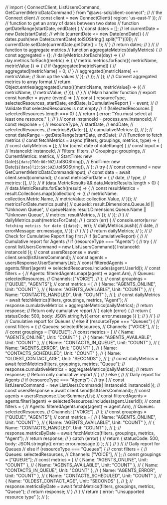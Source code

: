 // import { ConnectClient, ListUsersCommand, GetCurrentMetricDataCommand } from "@aws-sdk/client-connect";
// //  the Connect client
// const client = new ConnectClient({ region: 'us-east-1' });
// //  function to get an array of dates between two dates
// function getDateRange(startDate, endDate) {
//  const dates = [];
//  let currentDate = new Date(startDate);
//  while (currentDate <= new Date(endDate)) {
//    dates.push(new Date(currentDate).toISOString().split("T")[0]);
//    currentDate.setDate(currentDate.getDate() + 1);
//  }
//  return dates;
// }
// //  function to aggregate metrics
// function aggregateMetrics(dailyMetrics) {
//  const aggregated = {};
//  dailyMetrics.forEach((day) => {
//    day.metrics.forEach((metric) => {
//      metric.metrics.forEach(({ metricName, metricValue }) => {
//        if (!aggregated[metricName]) {
//          aggregated[metricName] = 0;
//        }
//        aggregated[metricName] += metricValue; // Sum up the values
//      });
//    });
//  });
//  // Convert aggregated metrics to array format
//  return Object.entries(aggregated).map(([metricName, metricValue]) => ({
//    metricName,
//    metricValue,
//  }));
// }
// // Main handler function
// export const handler = async (event) => {
//  const { resourceType, selectedResources, startDate, endDate, isCumulativeReport } = event;
//  // Validate that selectedResources is not empty
//  if (!selectedResources || selectedResources.length === 0) {
//    return { error: "You must select at least one resource." };
//  }
//  const instanceId = process.env.InstanceId;
//  const response = {
//    resourceType,
//    startDate,
//    endDate,
//    selectedResources,
//    metricsByDate: [],
//    cumulativeMetrics: {},
//  };
//  const dateRange = getDateRange(startDate, endDate);
//  // Function to fetch metrics
//  const fetchMetrics = async (filters, groupings, metrics, type) => {
//    const dailyMetrics = [];
//    for (const date of dateRange) {
//      const input = {
//        InstanceId: instanceId,
//        Filters: filters,
//        Groupings: groupings,
//        CurrentMetrics: metrics,
//        StartTime: new Date(`${date}T00:00:00Z`).toISOString(),
//        EndTime: new Date(`${date}T23:59:59Z`).toISOString(),
//      };
//      try {
//        const command = new GetCurrentMetricDataCommand(input);
//        const data = await client.send(command);
//        const metricsForDate = {
//          date,
//          type,
//          metrics: [],
//        };
//        if (data.MetricResults && data.MetricResults.length > 0) {
//          data.MetricResults.forEach((result) => {
//            const resultMetrics = result.Collections.map((collection) => ({
//              metricName: collection.Metric.Name,
//              metricValue: collection.Value,
//            }));
//            metricsForDate.metrics.push({
//              queueId: result.Dimensions.Queue.Id || "Unknown Queue",
//              queueName: result.Dimensions.Queue.Name || "Unknown Queue",
//              metrics: resultMetrics,
//            });
//          });
//        }
//        dailyMetrics.push(metricsForDate);
//      } catch (err) {
//        console.error(`Error fetching metrics for date ${date}:`, err);
//        dailyMetrics.push({
//          date,
//          errorMessage: err.message,
//        });
//      }
//    }
//    return dailyMetrics;
//  };
//  // Check for Cumulative Report flag first
//  if (isCumulativeReport) {
//    // Cumulative report for Agents
//    if (resourceType === "Agents") {
//      try {
//        const listUsersCommand = new ListUsersCommand({ InstanceId: instanceId });
//        const usersResponse = await client.send(listUsersCommand);
//        const agents = usersResponse.UserSummaryList;
//        const filteredAgents = agents.filter((agent) => selectedResources.includes(agent.UserId));
//        const filters = {
//          Agents: filteredAgents.map((agent) => agent.Arn),
//          Queues: selectedResources,
//          Channels: ["VOICE"],
//        };
//        const groupings = ["QUEUE", "AGENTS"];
//        const metrics = [
//          { Name: "AGENTS_ONLINE", Unit: "COUNT" },
//          { Name: "AGENTS_AVAILABLE", Unit: "COUNT" },
//          { Name: "CONTACTS_HANDLED", Unit: "COUNT" },
//        ];
//        const dailyMetrics = await fetchMetrics(filters, groupings, metrics, "Agent");
//        response.cumulativeMetrics = aggregateMetrics(dailyMetrics);
//        return response; // Return only cumulative report
//      } catch (error) {
//        return { statusCode: 500, body: JSON.stringify({ error: error.message }) };
//      }
//    }
//    // Cumulative report for Queues
//    else if (resourceType === "Queues") {
//      const filters = {
//        Queues: selectedResources,
//        Channels: ["VOICE"],
//      };
//      const groupings = ["QUEUE"];
//      const metrics = [
//        { Name: "AGENTS_ONLINE", Unit: "COUNT" },
//        { Name: "AGENTS_AVAILABLE", Unit: "COUNT" },
//        { Name: "CONTACTS_IN_QUEUE", Unit: "COUNT" },
//        { Name: "AGENTS_ERROR", Unit: "COUNT" },
//        { Name: "CONTACTS_SCHEDULED", Unit: "COUNT" },
//        { Name: "OLDEST_CONTACT_AGE", Unit: "SECONDS" },
//      ];
//      const dailyMetrics = await fetchMetrics(filters, groupings, metrics, "Queue");
//      response.cumulativeMetrics = aggregateMetrics(dailyMetrics);
//      return response; // Return only cumulative report
//    }
//  } else {
//    // Daily report for Agents
//    if (resourceType === "Agents") {
//      try {
//        const listUsersCommand = new ListUsersCommand({ InstanceId: instanceId });
//        const usersResponse = await client.send(listUsersCommand);
//        const agents = usersResponse.UserSummaryList;
//        const filteredAgents = agents.filter((agent) => selectedResources.includes(agent.UserId));
//        const filters = {
//          Agents: filteredAgents.map((agent) => agent.Arn),
//          Queues: selectedResources,
//          Channels: ["VOICE"],
//        };
//        const groupings = ["QUEUE", "AGENTS"];
//        const metrics = [
//          { Name: "AGENTS_ONLINE", Unit: "COUNT" },
//          { Name: "AGENTS_AVAILABLE", Unit: "COUNT" },
//          { Name: "CONTACTS_HANDLED", Unit: "COUNT" },
//        ];
//        response.metricsByDate = await fetchMetrics(filters, groupings, metrics, "Agent");
//        return response;
//      } catch (error) {
//        return { statusCode: 500, body: JSON.stringify({ error: error.message }) };
//      }
//    }
//    // Daily report for Queues
//    else if (resourceType === "Queues") {
//      const filters = {
//        Queues: selectedResources,
//        Channels: ["VOICE"],
//      };
//      const groupings = ["QUEUE"];
//      const metrics = [
//        { Name: "AGENTS_ONLINE", Unit: "COUNT" },
//        { Name: "AGENTS_AVAILABLE", Unit: "COUNT" },
//        { Name: "CONTACTS_IN_QUEUE", Unit: "COUNT" },
//        { Name: "AGENTS_ERROR", Unit: "COUNT" },
//        { Name: "CONTACTS_SCHEDULED", Unit: "COUNT" },
//        { Name: "OLDEST_CONTACT_AGE", Unit: "SECONDS" },
//      ];
//      response.metricsByDate = await fetchMetrics(filters, groupings, metrics, "Queue");
//      return response;
//    }
//  }
//  return { error: "Unsupported resource type" };
// };
